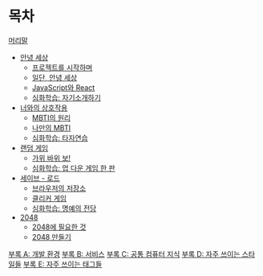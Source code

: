 # 목차

[머리말](ch00-foreword.md)

- [안녕 세상](ch01-hello-world.md)
  - [프로젝트를 시작하며](ch01-starting-a-project.md)
  - [일단, 안녕 세상](ch01-first-hello-world.md)
  - [JavaScript와 React](ch01-javascript-and-react.md)
  - [심화학습: 자기소개하기](ch01-expert-self-introduction.md)
- [너와의 상호작용]()
  - [MBTI의 원리]()
  - [나만의 MBTI]()
  - [심화학습: 타자연습]()
- [랜덤 게임]()
  - [가위 바위 보!]()
  - [심화학습: 업 다운 게임 한 판]()
- [세이브 - 로드]()
  - [브라우저의 저장소]()
  - [클리커 게임]()
  - [심화학습: 명예의 전당]()
- [2048]()
  - [2048에 필요한 것]()
  - [2048 만들기]()

[부록 A: 개발 환경](appendix-a-development-environment.md)
[부록 B: 서비스](appendix-b-services.md)
[부록 C: 공통 컴퓨터 지식](appendix-c-common-computer-knowledge.md)
[부록 D: 자주 쓰이는 스타일들](appendix-d-mostly-used-styles.md)
[부록 E: 자주 쓰이는 태그들](appendix-e-mostly-used-tags.md)
